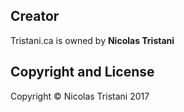 ## Creator

Tristani.ca is owned by **Nicolas Tristani**

## Copyright and License

Copyright © Nicolas Tristani 2017
